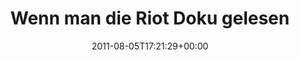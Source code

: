 ---
retweeted: false
source: <a href="http://itunes.apple.com/us/app/twitter/id409789998?mt=12" rel="nofollow">Twitter
  for Mac</a>
entities:
  hashtags: []
  symbols: []
  user_mentions: []
  urls:
  - url: http://t.co/dqEdTX0
    expanded_url: http://thumblemonks.github.com/riot/
    display_url: thumblemonks.github.com/riot/
    indices:
    - '105'
    - '124'
display_text_range:
- '0'
- '124'
favorite_count: '0'
id_str: '99530478356398081'
truncated: false
retweet_count: '0'
id: '99530478356398081'
possibly_sensitive: false
created_at: Fri Aug 05 17:21:29 +0000 2011
favorited: false
full_text: Wenn man die Riot Doku gelesen hat, sollte man sie noch mal lesen. Und
  dann noch mal. Und dann noch mal.
lang: de
quote_url: http://thumblemonks.github.com/riot/
tags:
- pesos:twitter
date: '2011-08-05T17:21:29+00:00'
src: https://twitter.com/bascht/status/99530478356398081
original_url: https://twitter.com/bascht/status/99530478356398081
type: twitter_tweet
text: Wenn man die Riot Doku gelesen hat, sollte man sie noch mal lesen. Und dann
  noch mal. Und dann noch mal.
title: 'Wenn man die Riot Doku gelesen '

---